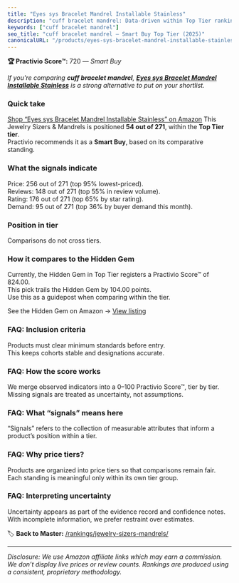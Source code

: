 ```yaml
---
title: "Eyes sys Bracelet Mandrel Installable Stainless"
description: "cuff bracelet mandrel: Data-driven within Top Tier ranking using the Practivio Score™. Positioned by quality, value, demand, findability, momentum."
keywords: ["cuff bracelet mandrel"]
seo_title: "cuff bracelet mandrel — Smart Buy Top Tier (2025)"
canonicalURL: "/products/eyes-sys-bracelet-mandrel-installable-stainless-B09CD6C2SC/"
---
```


**🏆 Practivio Score™:** 720 — _Smart Buy_


*If you're comparing **cuff bracelet mandrel**, **[Eyes sys Bracelet Mandrel Installable Stainless](https://www.amazon.com/dp/B09CD6C2SC?tag=practivio-20)** is a strong alternative to put on your shortlist.*
### Quick take
[Shop “Eyes sys Bracelet Mandrel Installable Stainless” on Amazon](https://www.amazon.com/dp/B09CD6C2SC?tag=practivio-20)
This Jewelry Sizers & Mandrels is positioned **54 out of 271**, within the **Top Tier tier**.  
Practivio recommends it as a **Smart Buy**, based on its comparative standing.

### What the signals indicate
Price: 256 out of 271 (top 95% lowest-priced).  
Reviews: 148 out of 271 (top 55% in review volume).  
Rating: 176 out of 271 (top 65% by star rating).  
Demand: 95 out of 271 (top 36% by buyer demand this month).

### Position in tier
Comparisons do not cross tiers.

### How it compares to the Hidden Gem
Currently, the Hidden Gem in Top Tier registers a Practivio Score™ of 824.00.  
This pick trails the Hidden Gem by 104.00 points.  
Use this as a guidepost when comparing within the tier.  

See the Hidden Gem on Amazon → [View listing](https://www.amazon.com/dp/B07V6X5K32?tag=practivio-20)

### FAQ: Inclusion criteria
Products must clear minimum standards before entry.  
This keeps cohorts stable and designations accurate.

### FAQ: How the score works
We merge observed indicators into a 0–100 Practivio Score™, tier by tier.  
Missing signals are treated as uncertainty, not assumptions.

### FAQ: What “signals” means here
“Signals” refers to the collection of measurable attributes that inform a product’s position within a tier.

### FAQ: Why price tiers?
Products are organized into price tiers so that comparisons remain fair.  
Each standing is meaningful only within its own tier group.

### FAQ: Interpreting uncertainty
Uncertainty appears as part of the evidence record and confidence notes.  
With incomplete information, we prefer restraint over estimates.


🏷️ **Back to Master:** [/rankings/jewelry-sizers-mandrels/](/rankings/jewelry-sizers-mandrels/)

---
_Disclosure: We use Amazon affiliate links which may earn a commission. We don’t display live prices or review counts. Rankings are produced using a consistent, proprietary methodology._
